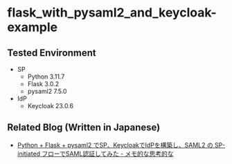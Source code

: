# flask_with_pysaml2_and_keycloak-example

## Tested Environment

- SP
  - Python 3.11.7
  - Flask 3.0.2
  - pysaml2 7.5.0
- IdP
  - Keycloak 23.0.6


## Related Blog (Written in Japanese)

- [Python + Flask + pysaml2 でSP、KeycloakでIdPを構築し、SAML2 の SP-initiated フローでSAML認証してみた - メモ的な思考的な](https://thinkami.hatenablog.com/entry/2024/02/12/230830)